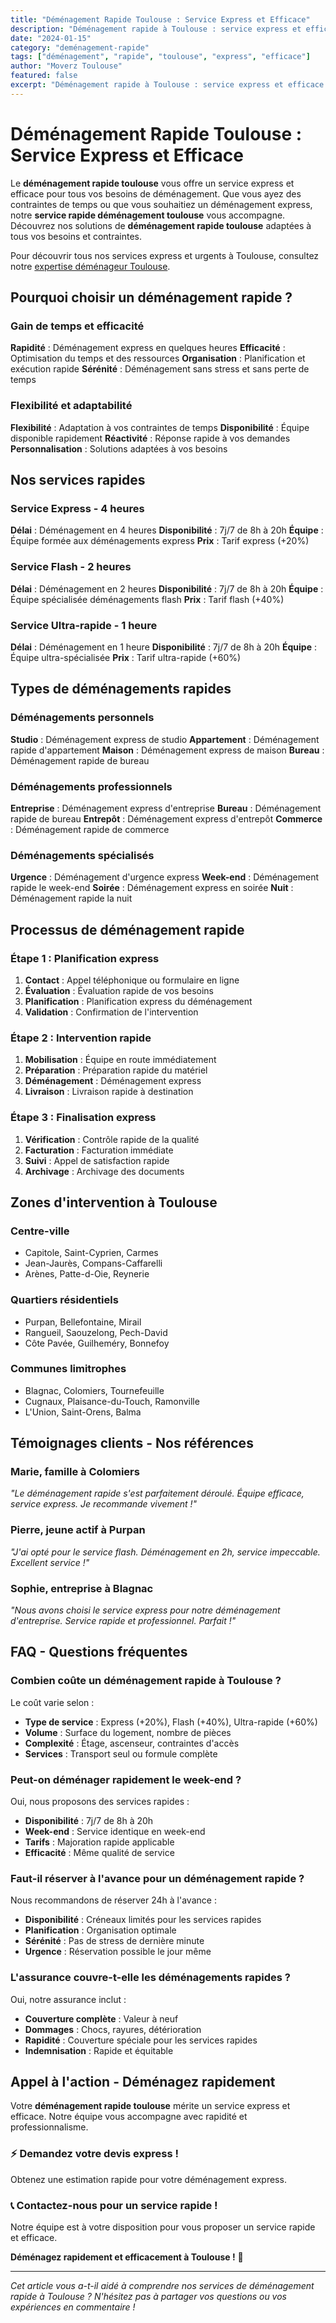 ```yaml
---
title: "Déménagement Rapide Toulouse : Service Express et Efficace"
description: "Déménagement rapide à Toulouse : service express et efficace. Intervention rapide, équipe disponible, solution immédiate. Devis gratuit."
date: "2024-01-15"
category: "deménagement-rapide"
tags: ["déménagement", "rapide", "toulouse", "express", "efficace"]
author: "Moverz Toulouse"
featured: false
excerpt: "Déménagement rapide à Toulouse : service express et efficace. Intervention rapide, équipe disponible, solution immédiate."
---
```


# Déménagement Rapide Toulouse : Service Express et Efficace

Le **déménagement rapide toulouse** vous offre un service express et efficace pour tous vos besoins de déménagement. Que vous ayez des contraintes de temps ou que vous souhaitiez un déménagement express, notre **service rapide déménagement toulouse** vous accompagne. Découvrez nos solutions de **déménagement rapide toulouse** adaptées à tous vos besoins et contraintes.

Pour découvrir tous nos services express et urgents à Toulouse, consultez notre [expertise déménageur Toulouse](/blog/demenageur/demenageur-toulouse).

## Pourquoi choisir un déménagement rapide ?

### Gain de temps et efficacité

**Rapidité** : Déménagement express en quelques heures
**Efficacité** : Optimisation du temps et des ressources
**Organisation** : Planification et exécution rapide
**Sérénité** : Déménagement sans stress et sans perte de temps

### Flexibilité et adaptabilité

**Flexibilité** : Adaptation à vos contraintes de temps
**Disponibilité** : Équipe disponible rapidement
**Réactivité** : Réponse rapide à vos demandes
**Personnalisation** : Solutions adaptées à vos besoins

## Nos services rapides

### Service Express - 4 heures

**Délai** : Déménagement en 4 heures
**Disponibilité** : 7j/7 de 8h à 20h
**Équipe** : Équipe formée aux déménagements express
**Prix** : Tarif express (+20%)

### Service Flash - 2 heures

**Délai** : Déménagement en 2 heures
**Disponibilité** : 7j/7 de 8h à 20h
**Équipe** : Équipe spécialisée déménagements flash
**Prix** : Tarif flash (+40%)

### Service Ultra-rapide - 1 heure

**Délai** : Déménagement en 1 heure
**Disponibilité** : 7j/7 de 8h à 20h
**Équipe** : Équipe ultra-spécialisée
**Prix** : Tarif ultra-rapide (+60%)

## Types de déménagements rapides

### Déménagements personnels

**Studio** : Déménagement express de studio
**Appartement** : Déménagement rapide d'appartement
**Maison** : Déménagement express de maison
**Bureau** : Déménagement rapide de bureau

### Déménagements professionnels

**Entreprise** : Déménagement express d'entreprise
**Bureau** : Déménagement rapide de bureau
**Entrepôt** : Déménagement express d'entrepôt
**Commerce** : Déménagement rapide de commerce

### Déménagements spécialisés

**Urgence** : Déménagement d'urgence express
**Week-end** : Déménagement rapide le week-end
**Soirée** : Déménagement express en soirée
**Nuit** : Déménagement rapide la nuit

## Processus de déménagement rapide

### Étape 1 : Planification express

1. **Contact** : Appel téléphonique ou formulaire en ligne
2. **Évaluation** : Évaluation rapide de vos besoins
3. **Planification** : Planification express du déménagement
4. **Validation** : Confirmation de l'intervention

### Étape 2 : Intervention rapide

1. **Mobilisation** : Équipe en route immédiatement
2. **Préparation** : Préparation rapide du matériel
3. **Déménagement** : Déménagement express
4. **Livraison** : Livraison rapide à destination

### Étape 3 : Finalisation express

1. **Vérification** : Contrôle rapide de la qualité
2. **Facturation** : Facturation immédiate
3. **Suivi** : Appel de satisfaction rapide
4. **Archivage** : Archivage des documents

## Zones d'intervention à Toulouse

### Centre-ville
- Capitole, Saint-Cyprien, Carmes
- Jean-Jaurès, Compans-Caffarelli
- Arènes, Patte-d-Oie, Reynerie

### Quartiers résidentiels
- Purpan, Bellefontaine, Mirail
- Rangueil, Saouzelong, Pech-David
- Côte Pavée, Guilheméry, Bonnefoy

### Communes limitrophes
- Blagnac, Colomiers, Tournefeuille
- Cugnaux, Plaisance-du-Touch, Ramonville
- L'Union, Saint-Orens, Balma

## Témoignages clients - Nos références

### Marie, famille à Colomiers
*"Le déménagement rapide s'est parfaitement déroulé. Équipe efficace, service express. Je recommande vivement !"*

### Pierre, jeune actif à Purpan
*"J'ai opté pour le service flash. Déménagement en 2h, service impeccable. Excellent service !"*

### Sophie, entreprise à Blagnac
*"Nous avons choisi le service express pour notre déménagement d'entreprise. Service rapide et professionnel. Parfait !"*

## FAQ - Questions fréquentes

### Combien coûte un déménagement rapide à Toulouse ?

Le coût varie selon :
- **Type de service** : Express (+20%), Flash (+40%), Ultra-rapide (+60%)
- **Volume** : Surface du logement, nombre de pièces
- **Complexité** : Étage, ascenseur, contraintes d'accès
- **Services** : Transport seul ou formule complète

### Peut-on déménager rapidement le week-end ?

Oui, nous proposons des services rapides :
- **Disponibilité** : 7j/7 de 8h à 20h
- **Week-end** : Service identique en week-end
- **Tarifs** : Majoration rapide applicable
- **Efficacité** : Même qualité de service

### Faut-il réserver à l'avance pour un déménagement rapide ?

Nous recommandons de réserver 24h à l'avance :
- **Disponibilité** : Créneaux limités pour les services rapides
- **Planification** : Organisation optimale
- **Sérénité** : Pas de stress de dernière minute
- **Urgence** : Réservation possible le jour même

### L'assurance couvre-t-elle les déménagements rapides ?

Oui, notre assurance inclut :
- **Couverture complète** : Valeur à neuf
- **Dommages** : Chocs, rayures, détérioration
- **Rapidité** : Couverture spéciale pour les services rapides
- **Indemnisation** : Rapide et équitable

## Appel à l'action - Déménagez rapidement

Votre **déménagement rapide toulouse** mérite un service express et efficace. Notre équipe vous accompagne avec rapidité et professionnalisme.

### ⚡ **Demandez votre devis express !**

Obtenez une estimation rapide pour votre déménagement express.

### 📞 **Contactez-nous pour un service rapide !**

Notre équipe est à votre disposition pour vous proposer un service rapide et efficace.

**Déménagez rapidement et efficacement à Toulouse !** 🚚

---

*Cet article vous a-t-il aidé à comprendre nos services de déménagement rapide à Toulouse ? N'hésitez pas à partager vos questions ou vos expériences en commentaire !*

